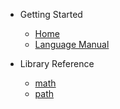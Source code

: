 
* Getting Started
  * [Home](/)
  * [Language Manual](/GettingStarted/LanguageManual.md)

* Library Reference
  * [math](/Reference/Math.md)
  * [path](/Reference/Path.md)
